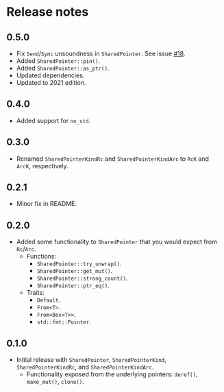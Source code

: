 # Release notes

## 0.5.0

* Fix `Send`/`Sync` unsoundness in `SharedPointer`.  See issue [#18](https://github.com/orium/archery/issues/18).
* Added `SharedPointer::pin()`.
* Added `SharedPointer::as_ptr()`.
* Updated dependencies.
* Updated to 2021 edition.

## 0.4.0

* Added support for `no_std`.

## 0.3.0

* Renamed `SharedPointerKindRc` and `SharedPointerKindArc` to `RcK` and `ArcK`, respectively.

## 0.2.1

* Minor fix in README.

## 0.2.0

* Added some functionality to `SharedPointer` that you would expect from `Rc`/`Arc`.
  * Functions:
    * `SharedPointer::try_unwrap()`.
    * `SharedPointer::get_mut()`.
    * `SharedPointer::strong_count()`.
    * `SharedPointer::ptr_eq()`.
  * Traits:
    * `Default`.
    * `From<T>`.
    * `From<Box<T>>`.
    * `std::fmt::Pointer`.

## 0.1.0

* Initial release with `SharedPointer`, `SharedPointerKind`, `SharedPointerKindRc`, and `SharedPointerKindArc`.
  * Functionality exposed from the underlying pointers: `deref()`, `make_mut()`, `clone()`.
